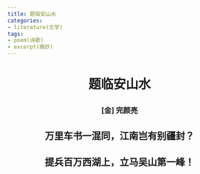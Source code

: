 ```yaml
---
title: 题临安山水
categories:
- literature(文学)
tags:
- poem(诗歌)
- excerpt(摘抄)
---
```


<h1><p style="text-align: center;">题临安山水</p></h1>

<h3><p style="text-align: center;">[金] 完颜亮</p></h3>

<h2><p style="text-align: center;">万里车书一混同，江南岂有别疆封？</p></h2>

<h2><p style="text-align: center;">提兵百万西湖上，立马吴山第一峰！</p></h2>
